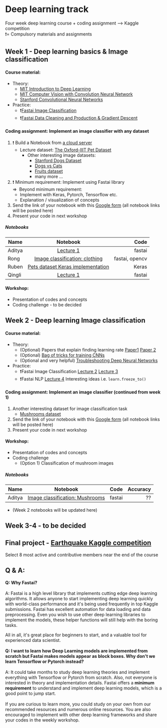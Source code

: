 # Deep learning track
Four week deep learning course + coding assignment --> Kaggle competition <br>
:exclamation:= Compulsory materials and assignments

## Week 1 - Deep learning basics & Image classification
#### Course material: 
- Theory:
  - [MIT Introduction to Deep Learning](https://www.youtube.com/watch?v=JN6H4rQvwgY)
  - [MIT Computer Vision with Convolution Neural Network](https://www.youtube.com/watch?v=NVH8EYPHi30)
  - [Stanford Convolutional Neural Networks](https://www.youtube.com/watch?v=vT1JzLTH4G4&list=PL3FW7Lu3i5JvHM8ljYj-zLfQRF3EO8sYv)
- Practice:
  - :exclamation:[Fastai Image Classification](https://course.fast.ai/videos/?lesson=1) 
  - :exclamation:[Fastai Data Cleaning and Production & Gradient Descent](https://course.fast.ai/videos/?lesson=1)

#### Coding assignment: Implement an image classifier with any dataset

1. :exclamation: Build a Notebook from [a cloud server](https://course.fast.ai/start_kaggle.html)
    - Lecture dataset: [The Oxford-IIIT Pet Dataset](https://www.kaggle.com/tanlikesmath/the-oxfordiiit-pet-dataset)
      - Other interesting image datasets:
        - [Stanford Dogs Dataset](https://www.kaggle.com/jessicali9530/stanford-dogs-dataset/home) 
        - [Dogs vs Cats](https://www.kaggle.com/c/dogs-vs-cats)
        - [Fruits dataset](https://www.kaggle.com/moltean/fruits)
        - many more ... 
2. :exclamation: Minimum requirement: Implement using Fastai library<br>
=>&nbsp;  Beyond minimum requirement:
      - Implement with Keras, Pytorch, Tensorflow etc.
      - Explanation / visualization of concepts  
3. Send the link of your notebook with this [Google form](https://goo.gl/forms/8wimYUJgtAwDtTm42) (all notebook links will be posted here)
4. Present your code in next workshop 

##### Notebooks
| Name        | Notebook           | Code  |
| ------------- |:-------------:| -----:|
| Aditya     | [Lecture 1](https://www.kaggle.com/adityajitta/fastai-lecture-1-explore) | fastai |
| Rong     | [Image classification: clothing](https://github.com/SirongHuang/Computer-vision-with-deep-learning/blob/master/Image-classification/image_classification.ipynb)      |   fastai, opencv |
| Ruben | [Pets dataset Keras implementation](https://www.dropbox.com/s/rrxtlnhppbihjrj/Pet%20dataset%20keras.ipynb?dl=0)      |   Keras |
| Qingli | [Lecture 1 ](https://github.com/QingliGuo/Machine_Learning/blob/master/Image_Classification.ipynb)      |   fastai |

#### Workshop:
- Presentation of codes and concepts
- Coding challenge - to be decided

## Week 2 - Deep learning Image classification
#### Course material:
- Theory:
  - (Optional) Papers that explain finding learning rate [Paper1](https://arxiv.org/abs/1506.01186)  [Paper 2](https://arxiv.org/abs/1803.09820)
  - (Optional) [Bag of tricks for training CNNs](https://arxiv.org/abs/1812.01187)
  - (Optional and very helpful) [Troubleshooting Deep Neural Networks](http://josh-tobin.com/assets/pdf/troubleshooting-deep-neural-networks-01-19.pdf)
- Practice:
  - :exclamation:Fastai Image Classification [Lecture 2](https://course.fast.ai/videos/?lesson=2) [Lecture 3](https://course.fast.ai/videos/?lesson=3)
  - :exclamation:Fastai NLP [Lecture 4](https://course.fast.ai/videos/?lesson=4) Interesting ideas i.e. `learn.freeze_to()`

#### Coding assignment: Implement an image classifier (continued from week 1)
1. Another interesting dataset for image classification task
    - [Mushrooms dataset](https://www.kaggle.com/maysee/mushrooms-classification-common-genuss-images)
2. Send the link of your notebook with this [Google form](https://goo.gl/forms/8wimYUJgtAwDtTm42) (all notebook links will be posted here)
3. Present your code in next workshop 

#### Workshop:
- Presentation of codes and concepts
- Coding challenge
    - (Option 1) Classification of mushroom images 

##### Notebooks
| Name        | Notebook           | Code  | Accuracy |
| ------------- |:-------------:| -----:|-----:|
| Aditya     | [Image classification: Mushrooms](https://github.com/gradjitta/ds_project_template/blob/master/Mushroom%20Classification%20FastAI%20ResNet34%2087.ipynb) | fastai |?? |
- (Week 2 notebooks will be updated here)

## Week 3-4 - to be decided

## Final project - [Earthquake Kaggle competition](https://www.kaggle.com/c/LANL-Earthquake-Prediction)
Select 8 most active and contributive members near the end of the course

## Q & A:

**Q: Why Fastai?**<br><br>
A: Fastai is a high level library that implements cutting edge deep learning algorithms. It allows anyone to start implementing deep learning quickly with world-class performance and it's being used frequently in top Kaggle submissions. Fastai has excellent automation for data loading and data preprocessing. Even you wish to use other deep learning libraries to implement the models, these helper functions will still help with the boring tasks.

All in all, it's great place for beginners to start, and a valuable tool for experienced data scientist. 
<br><br>
**Q: I want to learn how Deep Learning models are implemented from scratch but Fastai makes models appear as block boxes. Why don't we learn Tensorflow or Pytorch instead?**<br><br>
A: It could take months to study deep learning theories and implement everything with Tensorflow or Pytorch from scratch. Also, not everyone is interested in theory and implementation details. Fastai offers a **minimum requirement** to understand and implement deep learning models, which is a good point to jump start. 
<br><br>
If you are curious to learn more, you could study on your own from our recommended resources and numerous online resources. You are also encouraged to implement with other deep learning frameworks and share your codes in the weekly workshop. 
